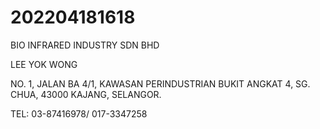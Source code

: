 # 202204181618


BIO INFRARED INDUSTRY SDN BHD


LEE YOK WONG



NO. 1, JALAN BA 4/1, KAWASAN PERINDUSTRIAN BUKIT ANGKAT 4, SG. CHUA, 43000 KAJANG, SELANGOR.



TEL: 03-87416978/ 017-3347258
